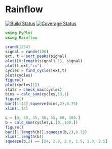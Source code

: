 # Rainflow
[![Build Status](https://travis-ci.org/dhoegh/Rainflow.jl.svg?branch=master)](https://travis-ci.org/dhoegh/Rainflow.jl) [![Coverage Status](https://img.shields.io/coveralls/dhoegh/Rainflow.jl.svg)](https://coveralls.io/r/dhoegh/Rainflow.jl)
```Julia
using PyPlot
using Rainflow

srand(1234)
signal = randn(100)
ext, t = sort_peaks(signal)
plot([0:length(signal)-1], signal)
plot(t,ext,"ro")
cycles = find_cycles(ext,t)
plot(cycles)
figure()
plot(cycles[1])
stats = check_max(cycles)
bins = calc_sum(cycles,13,1)
figure()
bar([1:13],squeeze(bins,2),0.75)
xlim(1,14)

L = [0, 40, 45, 50, 55, 60, 100.]
b = calc_sum(cycles,L,[0.,100.])
figure()
bar([1:length(b)],squeeze(b,2),0.75)
xlim(1,length(b))
squeeze(b,2) == [24, 2.0, 2.0, 1.5, 1.0, 2.5]
```

